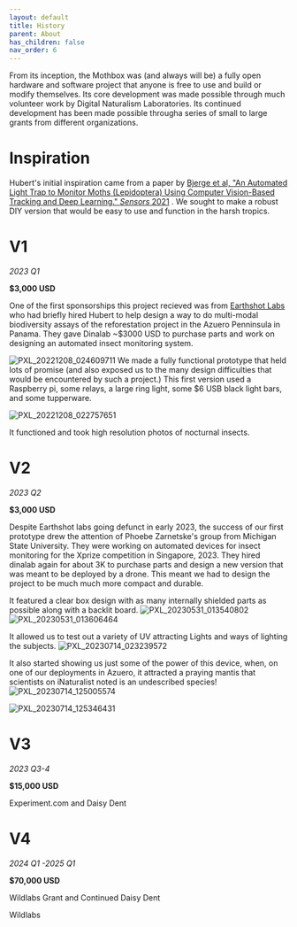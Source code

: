 ```yaml
---
layout: default
title: History
parent: About
has_children: false
nav_order: 6
---
```


From its inception, the Mothbox was (and always will be) a fully open hardware and software project that anyone is free to use and build or modify themselves. Its core development was made possible through much volunteer work by Digital Naturalism Laboratories. Its continued development has been made possible througha series of small to large grants from different organizations.

# Inspiration
Hubert's initial inspiration came from a paper by [Bjerge et al, "An Automated Light Trap
to Monitor Moths (Lepidoptera)
Using Computer Vision-Based
Tracking and Deep Learning." *Sensors*
2021](https://drive.google.com/file/d/1TweP9fMVRzXd51A6yHtfUynRnI5pbyCh/view?usp=sharing) .  We sought to make a robust DIY version that would be easy to use and function in the harsh tropics.

# V1 
*2023 Q1*

**$3,000 USD**

One of the first sponsorships this project recieved was from [Earthshot Labs](https://www.earthshot.eco/) who had briefly hired Hubert to help design a way to do multi-modal biodiversity assays of the reforestation project in the Azuero Penninsula in Panama.
They gave Dinalab ~$3000 USD to purchase parts and work on designing an automated insect monitoring system.

![PXL_20221208_024609711](https://github.com/Digital-Naturalism-Laboratories/Mothbox/assets/742627/fdea7945-7053-4329-8039-768c978b8eaa)
We made a fully functional prototype that held lots of promise (and also exposed us to the many design difficulties that would be encountered by such a project.)
This first version used a Raspberry pi, some relays, a large ring light, some $6 USB black light bars, and some tupperware.

![PXL_20221208_022757651](https://github.com/Digital-Naturalism-Laboratories/Mothbox/assets/742627/ccbf8729-2d49-4bec-b8f1-3653392454e1)

It functioned and took high resolution photos of nocturnal insects.

# V2
*2023 Q2*

**$3,000 USD**

Despite Earthshot labs going defunct in early 2023, the success of our first prototype drew the attention of Phoebe Zarnetske's group from Michigan State University. They were working on automated devices for insect monitoring for the Xprize competition in Singapore, 2023. They hired dinalab again for about 3K to purchase parts and design a new version that was meant to be deployed by a drone. This meant we had to design the project to be much much more compact and durable.

It featured a clear box design with as many internally shielded parts as possible along with a backlit board.
![PXL_20230531_013540802](https://github.com/Digital-Naturalism-Laboratories/Mothbox/assets/742627/ac11c942-184d-4d53-bebc-eeee264d3449)
![PXL_20230531_013606464](https://github.com/Digital-Naturalism-Laboratories/Mothbox/assets/742627/81f078d8-a5e1-4108-9cc9-df86b80519e3)

It allowed us to test out a variety of UV attracting Lights and ways of lighting the subjects.
![PXL_20230714_023239572](https://github.com/Digital-Naturalism-Laboratories/Mothbox/assets/742627/77688f7a-a436-40e3-a73e-fc778037b07c)

It also started showing us just some of the power of this device, when, on one of our deployments in Azuero, it attracted a praying mantis that scientists on iNaturalist noted is an undescribed species!
![PXL_20230714_125005574](https://github.com/Digital-Naturalism-Laboratories/Mothbox/assets/742627/eb20e389-15dd-4a3b-a416-2592116de3be)

![PXL_20230714_125346431](https://github.com/Digital-Naturalism-Laboratories/Mothbox/assets/742627/1eb57ad0-3ca3-44d6-b6e5-53bb21569990)



# V3
*2023 Q3-4*

**$15,000 USD**

Experiment.com and Daisy Dent

# V4
*2024 Q1 -2025 Q1*

**$70,000 USD**

Wildlabs Grant and Continued Daisy Dent


Wildlabs
